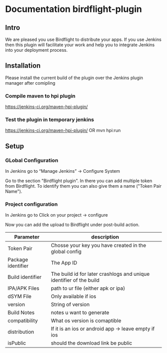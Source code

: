 # Documentation birdflight-plugin

## Intro

We are pleased you use Birdflight to distribute your apps. If you use Jenkins then this plugin will facilitate your work and help you to integrate Jenkins into your deployment process. 

## Installation 

Please install the current build of the plugin over the Jenkins plugin manager after comipling

### Compile maven to hpi plugin

https://jenkins-ci.org/maven-hpi-plugin/ 

### Test the plugin in temporary jenkins

https://jenkins-ci.org/maven-hpi-plugin/ OR mvn hpi:run

## Setup

### GLobal Configuration

In Jenkins go to “Manage Jenkins” -> Configure System

Go to the section "Birdflight plugin". In there you can add multiple token from Birdflight. To identify them you can also give them a name ("Token Pair Name").
 

### Project configuration

In Jenkins go to Click on your project -> configure

Now you can add the upload to Birdflight under post-build action. 

| Parameter | description |
------------ | --------------
| Token Pair | Chosse your key you have created in the global config |
| Package identifier |	The App ID |
| Build identifier | The build id for later crashlogs and unique identifier of the build |
| IPA/APK Files | path to ur file (either apk or ipa) |
| dSYM File | Only available if ios |
| version | String of version |
| Build Notes | notes u want to generate |
| compatibility | What os version is comaptible |
| distribution | If it is an ios or android app -> leave empty if ios |
| isPublic | should the download link be public |





